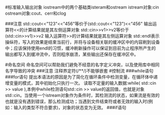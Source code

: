 #标准输入输出对象
	iostream中的两个基础类isteram和ostream
	istream对象:cin
	ostream对象:cout、cerr和clog
	
###注意
	std::cout<<"123"<<"456"等价于(std::cout<<"123")<<"456"
	输出运算符<<的计算结果就是其左侧运算对象
	std::cin>>v1>>v2等价于(std::cin>>v1)>>v2
	输入运算符>>的计算结果就是其左侧运算对象
	std::endl表示操纵符，写入的效果是结束当前行，并将与设备相关联的缓冲区中的内容刷到设备中；应该保持使用endl的习惯，缓冲刷新操作可以保证到目前为止程序所产生的输出都写入到缓冲流中，否则程序崩溃，某些输出还保存在缓冲区中。
	
#命名空间
	命名空间可以帮助我们避免不经意的名字定义冲突，以及使用库中相同名字导致的冲突
###注意
	注释界定符(/**/)不能够嵌套
#控制流
###while语句
###for语句
	提出本语法的原因是为了简化在循环条件中检测变量，在循环体中递增变量的模式，其中初始化只执行一次。
	读取不定量的输入数据:while( std::cin >> value ),本例中while检测语句std::cin >> value的返回值，也就是对象std::cin。当使用一个istream对象作为条件时，其检测流的状态，如果流是有效的也就是没有遇到错误，那么检测成功；当遇到文件结束符或者无效的输入时(例如：输入的类型不符合要求)，对象的状态变为无效。
###if语句

	
	
	 
